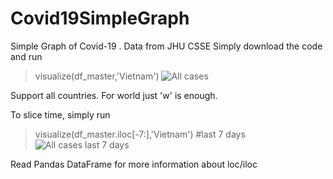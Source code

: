# Covid19SimpleGraph
Simple Graph of Covid-19 . Data from JHU CSSE
Simply download the code and run
>visualize(df_master,'Vietnam')
![All cases](https://i.imgur.com/p642cSp.png)

Support all countries. For world just 'w' is enough.

To slice time, simply run
>visualize(df_master.iloc[-7:],'Vietnam') #last 7 days
![All cases last 7 days](https://i.imgur.com/2MBIHar.png)

Read Pandas DataFrame for more information about loc/iloc

